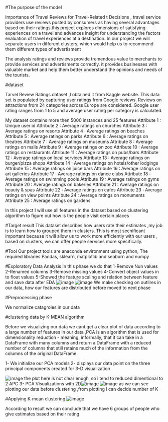 #The purpose of the model

Importance of Travel Reviews for Travel-Related t Decisions , travel service providers use reviews posted by consumers as having several advantages based on their ratings.this project explores dimensions of satisfying  experiences on a travel and advances insight for understanding the factors evaluation of travel experiences at a destination. In our project we will separate users in different clusters, which would help us to recommend them different types of advertisment 

The analysis ratings and reviews provide tremendous value to merchants to provide services and advertisments correctly. it provides businesses with valuable market and help them better understand the opinions and needs of the tourists. 

#dataset 

Tarvel Review Ratings dataset ,I obtained it from Kaggle website. This data set is populated by capturing user ratings from Google reviews. Reviews on attractions from 24 categories across Europe are considered. Google user rating ranges from 1 to 5 and average user rating per category is calculated.

My dataset contains more then 5000 instances and 25 features 
Attribute 1 : Unique user id
Attribute 2 : Average ratings on churches
Attribute 3 : Average ratings on resorts
Attribute 4 : Average ratings on beaches
Attribute 5 : Average ratings on parks
Attribute 6 : Average ratings on theatres
Attribute 7 : Average ratings on museums
Attribute 8 : Average ratings on malls
Attribute 9 : Average ratings on zoo
Attribute 10 : Average ratings on restaurants
Attribute 11 : Average ratings on pubs/bars
Attribute 12 : Average ratings on local services
Attribute 13 : Average ratings on burger/pizza shops
Attribute 14 : Average ratings on hotels/other lodgings
Attribute 15 : Average ratings on juice bars
Attribute 16 : Average ratings on art galleries
Attribute 17 : Average ratings on dance clubs
Attribute 18 : Average ratings on swimming pools
Attribute 19 : Average ratings on gyms
Attribute 20 : Average ratings on bakeries
Attribute 21 : Average ratings on beauty & spas
Attribute 22 : Average ratings on cafes
Attribute 23 : Average ratings on view points
Attribute 24 : Average ratings on monuments
Attribute 25 : Average ratings on gardens

In this project I will use all features in the dataset based on clustering algorithm to figure out how is the people visit certain places 

#Target result
This dataset describes how users rate their estimates ,my  job is to learn how to grouped them in clusters. This is most secnificant important because it will allow us to work more efficiently with our users , based on clusters, we can offer people services more specifically.


#Tool
Our project tools are anaconda environment using python, The required libraries 
Pandas, sklearn, matplotlib and seaborn and numpy

#Exploratory Data Analysis
In this phase we do that 
1-Remove Nun values 
2-Renamed columns
3-Remove missing values 
4-Convert object values in to float values
5-Showed the feature scaling and relation between feature and save data after EDA
![image](https://user-images.githubusercontent.com/78117752/137634883-8f0011a9-d536-47ce-a1af-5434d378b172.png)
![image](https://user-images.githubusercontent.com/78117752/137634897-237f083e-c254-40b6-a3eb-91d84e18f097.png)
We make  checking on outlires in our data, how our features are distributed
 before moved to next phase 
 
 #Preprocessing phase 

We normalize catagroies in our data 


#clustering data by K-MEAN algorithm

Before we visualizing our data we cant get a clear plot of data according to a large number of features in our data ,PCA is an algorithm that is used for dimensionality reduction - meaning, informally, that it can take in a DataFrame with many columns and return a DataFrame with a reduced number of columns that still retains much of the information from the columns of the original DataFrame.

1-	We initialize our PCA models
2-	displays our data point on the three principal components created for 3-D visualization

![image](https://user-images.githubusercontent.com/78117752/137634978-35ce376d-d0da-4227-838a-1ef88f4a4627.png)
the plot here is not clear enugh, so i tend to reduced dimentional to 2 APC
3-	PCA Visualizations with 2D![image](https://user-images.githubusercontent.com/78117752/137635011-234d7c18-5698-4bbb-a31b-b39a6023e20d.png)
![image](https://user-images.githubusercontent.com/78117752/137635014-84ea7016-e8f0-4019-90f9-5fd89e5f263e.png)
as we can see plotting our data before clustering ,from plotting I can decide number of K 

#Applying K-mean clustering
![image](https://user-images.githubusercontent.com/78117752/137635053-79043e2e-fb47-4c6c-96a4-2c480931d285.png)


According to result we can conclude that we have 6 groups of people who give estimates based on their rating 




